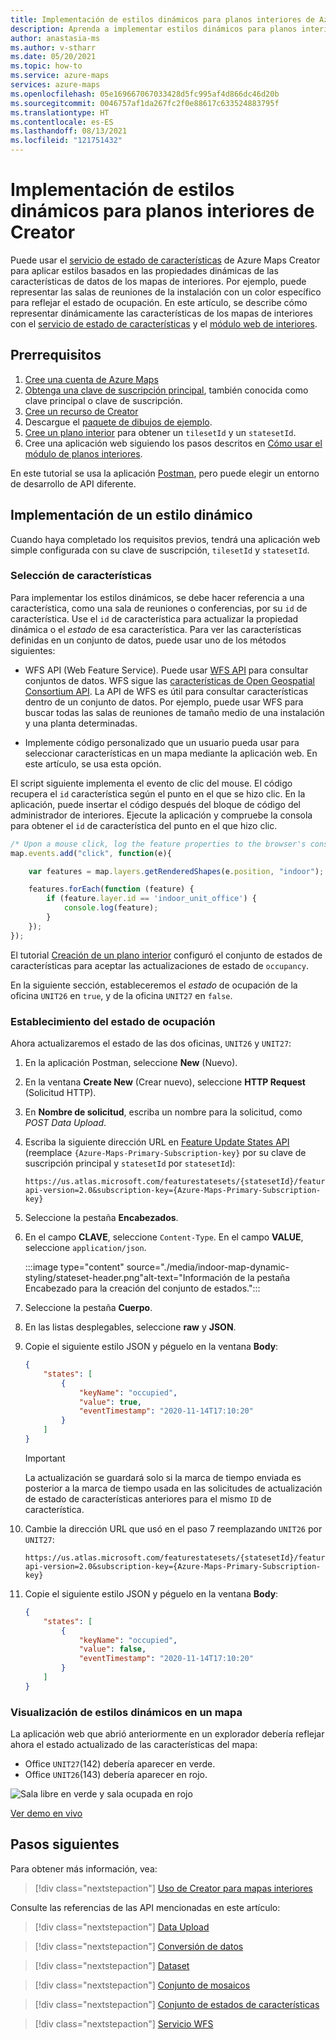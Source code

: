 ```yaml
---
title: Implementación de estilos dinámicos para planos interiores de Azure Maps Creator
description: Aprenda a implementar estilos dinámicos para planos interiores de Creator
author: anastasia-ms
ms.author: v-stharr
ms.date: 05/20/2021
ms.topic: how-to
ms.service: azure-maps
services: azure-maps
ms.openlocfilehash: 05e169667067033428d5fc995af4d866dc46d20b
ms.sourcegitcommit: 0046757af1da267fc2f0e88617c633524883795f
ms.translationtype: HT
ms.contentlocale: es-ES
ms.lasthandoff: 08/13/2021
ms.locfileid: "121751432"
---
```

# <a name="implement-dynamic-styling-for-creator-indoor-maps"></a>Implementación de estilos dinámicos para planos interiores de Creator

Puede usar el [servicio de estado de características](/rest/api/maps/v2/feature-state) de Azure Maps Creator para aplicar estilos basados en las propiedades dinámicas de las características de datos de los mapas de interiores.  Por ejemplo, puede representar las salas de reuniones de la instalación con un color específico para reflejar el estado de ocupación. En este artículo, se describe cómo representar dinámicamente las características de los mapas de interiores con el [servicio de estado de características](/rest/api/maps/v2/feature-state) y el [módulo web de interiores](how-to-use-indoor-module.md).

## <a name="prerequisites"></a>Prerrequisitos

1. [Cree una cuenta de Azure Maps](quick-demo-map-app.md#create-an-azure-maps-account)
2. [Obtenga una clave de suscripción principal](quick-demo-map-app.md#get-the-primary-key-for-your-account), también conocida como clave principal o clave de suscripción.
3. [Cree un recurso de Creator](how-to-manage-creator.md)
4. Descargue el [paquete de dibujos de ejemplo](https://github.com/Azure-Samples/am-creator-indoor-data-examples).
5. [Cree un plano interior](tutorial-creator-indoor-maps.md) para obtener un `tilesetId` y un `statesetId`.
6. Cree una aplicación web siguiendo los pasos descritos en [Cómo usar el módulo de planos interiores](how-to-use-indoor-module.md).

En este tutorial se usa la aplicación [Postman](https://www.postman.com/), pero puede elegir un entorno de desarrollo de API diferente.

## <a name="implement-dynamic-styling"></a>Implementación de un estilo dinámico

Cuando haya completado los requisitos previos, tendrá una aplicación web simple configurada con su clave de suscripción, `tilesetId` y `statesetId`.

### <a name="select-features"></a>Selección de características

Para implementar los estilos dinámicos, se debe hacer referencia a una característica, como una sala de reuniones o conferencias, por su `id` de característica. Use el `id` de característica para actualizar la propiedad dinámica o el *estado* de esa característica. Para ver las características definidas en un conjunto de datos, puede usar uno de los métodos siguientes:

* WFS API (Web Feature Service). Puede usar [WFS API](/rest/api/maps/v2/wfs) para consultar conjuntos de datos. WFS sigue las [características de Open Geospatial Consortium API](http://docs.opengeospatial.org/DRAFTS/17-069r1.html). La API de WFS es útil para consultar características dentro de un conjunto de datos. Por ejemplo, puede usar WFS para buscar todas las salas de reuniones de tamaño medio de una instalación y una planta determinadas.

* Implemente código personalizado que un usuario pueda usar para seleccionar características en un mapa mediante la aplicación web. En este artículo, se usa esta opción.  

El script siguiente implementa el evento de clic del mouse. El código recupera el `id` característica según el punto en el que se hizo clic. En la aplicación, puede insertar el código después del bloque de código del administrador de interiores. Ejecute la aplicación y compruebe la consola para obtener el `id` de característica del punto en el que hizo clic.

```javascript
/* Upon a mouse click, log the feature properties to the browser's console. */
map.events.add("click", function(e){

    var features = map.layers.getRenderedShapes(e.position, "indoor");

    features.forEach(function (feature) {
        if (feature.layer.id == 'indoor_unit_office') {
            console.log(feature);
        }
    });
});
```

El tutorial [Creación de un plano interior](tutorial-creator-indoor-maps.md) configuró el conjunto de estados de características para aceptar las actualizaciones de estado de `occupancy`.

En la siguiente sección, estableceremos el *estado* de ocupación de la oficina `UNIT26` en `true`, y de la oficina `UNIT27` en `false`.

### <a name="set-occupancy-status"></a>Establecimiento del estado de ocupación

 Ahora actualizaremos el estado de las dos oficinas, `UNIT26` y `UNIT27`:

1. En la aplicación Postman, seleccione **New** (Nuevo).

2. En la ventana **Create New** (Crear nuevo), seleccione **HTTP Request** (Solicitud HTTP).

3. En **Nombre de solicitud**, escriba un nombre para la solicitud, como *POST Data Upload*.

4. Escriba la siguiente dirección URL en [Feature Update States API](/rest/api/maps/v2/feature-state/update-states) (reemplace `{Azure-Maps-Primary-Subscription-key}` por su clave de suscripción principal y `statesetId` por `statesetId`):

    ```http
    https://us.atlas.microsoft.com/featurestatesets/{statesetId}/featureStates/UNIT26?api-version=2.0&subscription-key={Azure-Maps-Primary-Subscription-key}
    ```

5. Seleccione la pestaña **Encabezados**.

6. En el campo **CLAVE**, seleccione `Content-Type`. En el campo **VALUE**, seleccione `application/json`.

     :::image type="content" source="./media/indoor-map-dynamic-styling/stateset-header.png"alt-text="Información de la pestaña Encabezado para la creación del conjunto de estados.":::

7. Seleccione la pestaña **Cuerpo**.

8. En las listas desplegables, seleccione **raw** y **JSON**.

9. Copie el siguiente estilo JSON y péguelo en la ventana **Body**:

    ```json
    {
        "states": [
            {
                "keyName": "occupied",
                "value": true,
                "eventTimestamp": "2020-11-14T17:10:20"
            }
        ]
    }
    ```

    >[!IMPORTANT]
    >La actualización se guardará solo si la marca de tiempo enviada es posterior a la marca de tiempo usada en las solicitudes de actualización de estado de características anteriores para el mismo `ID` de característica.

10. Cambie la dirección URL que usó en el paso 7 reemplazando `UNIT26` por `UNIT27`:

    ```http
    https://us.atlas.microsoft.com/featurestatesets/{statesetId}/featureStates/UNIT27?api-version=2.0&subscription-key={Azure-Maps-Primary-Subscription-key}
    ```

11. Copie el siguiente estilo JSON y péguelo en la ventana **Body**:

    ``` json
    {
        "states": [
            {
                "keyName": "occupied",
                "value": false,
                "eventTimestamp": "2020-11-14T17:10:20"
            }
        ]
    }
    ```

### <a name="visualize-dynamic-styles-on-a-map"></a>Visualización de estilos dinámicos en un mapa

La aplicación web que abrió anteriormente en un explorador debería reflejar ahora el estado actualizado de las características del mapa:
- Office `UNIT27`(142) debería aparecer en verde.
- Office `UNIT26`(143) debería aparecer en rojo.

![Sala libre en verde y sala ocupada en rojo](./media/indoor-map-dynamic-styling/room-state.png)

[Ver demo en vivo](https://azuremapscodesamples.azurewebsites.net/?sample=Creator%20indoor%20maps)

## <a name="next-steps"></a>Pasos siguientes

Para obtener más información, vea:

> [!div class="nextstepaction"]
> [Uso de Creator para mapas interiores](creator-indoor-maps.md)

Consulte las referencias de las API mencionadas en este artículo:

> [!div class="nextstepaction"]
> [Data Upload](creator-indoor-maps.md#upload-a-drawing-package)

> [!div class="nextstepaction"]
> [Conversión de datos](creator-indoor-maps.md#convert-a-drawing-package)

> [!div class="nextstepaction"]
> [Dataset](creator-indoor-maps.md#datasets)

> [!div class="nextstepaction"]
> [Conjunto de mosaicos](creator-indoor-maps.md#tilesets)

> [!div class="nextstepaction"]
> [Conjunto de estados de características](creator-indoor-maps.md#feature-statesets)

> [!div class="nextstepaction"]
> [Servicio WFS](creator-indoor-maps.md#web-feature-service-api)
